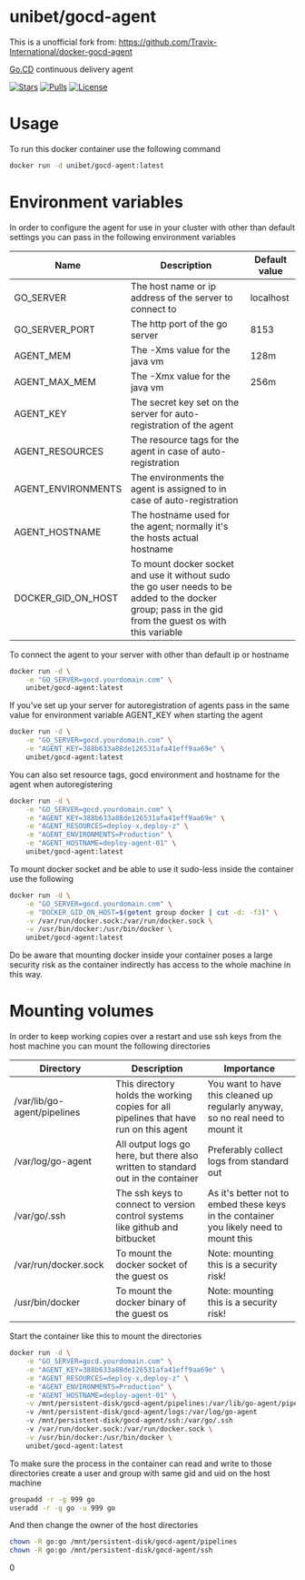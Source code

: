 # unibet/gocd-agent

This is a unofficial fork from: https://github.com/Travix-International/docker-gocd-agent

[Go.CD](https://www.go.cd/) continuous delivery agent

[![Stars](https://img.shields.io/docker/stars/unibet/gocd-agent.svg)](https://hub.docker.com/r/unibet/gocd-agent/)
[![Pulls](https://img.shields.io/docker/pulls/unibet/gocd-agent.svg)](https://hub.docker.com/r/unibet/gocd-agent/)
[![License](https://img.shields.io/github/license/unibet-/docker-gocd-agent.svg)](https://github.com/unibet/docker-gocd-agent/blob/master/LICENSE)

# Usage

To run this docker container use the following command

```sh
docker run -d unibet/gocd-agent:latest
```

# Environment variables

In order to configure the agent for use in your cluster with other than default settings you can pass in the following environment variables

| Name               | Description                                                                                                                                            | Default value |
| ------------------ | ------------------------------------------------------------------------------------------------------------------------------------------------------ | ------------- |
| GO_SERVER          | The host name or ip address of the server to connect to                                                                                                | localhost     |
| GO_SERVER_PORT     | The http port of the go server                                                                                                                         | 8153          |
| AGENT_MEM          | The -Xms value for the java vm                                                                                                                         | 128m          |
| AGENT_MAX_MEM      | The -Xmx value for the java vm                                                                                                                         | 256m          |
| AGENT_KEY          | The secret key set on the server for auto-registration of the agent                                                                                    |               |
| AGENT_RESOURCES    | The resource tags for the agent in case of auto-registration                                                                                           |               |
| AGENT_ENVIRONMENTS | The environments the agent is assigned to in case of auto-registration                                                                                 |               |
| AGENT_HOSTNAME     | The hostname used for the agent; normally it's the hosts actual hostname                                                                               |               |
| DOCKER_GID_ON_HOST | To mount docker socket and use it without sudo the go user needs to be added to the docker group; pass in the gid from the guest os with this variable |               |

To connect the agent to your server with other than default ip or hostname

```sh
docker run -d \
    -e "GO_SERVER=gocd.yourdomain.com" \
    unibet/gocd-agent:latest
```

If you've set up your server for autoregistration of agents pass in the same value for environment variable AGENT_KEY when starting the agent

```sh
docker run -d \
    -e "GO_SERVER=gocd.yourdomain.com" \
    -e "AGENT_KEY=388b633a88de126531afa41eff9aa69e" \
    unibet/gocd-agent:latest
```

You can also set resource tags, gocd environment and hostname for the agent when autoregistering

```sh
docker run -d \
    -e "GO_SERVER=gocd.yourdomain.com" \
    -e "AGENT_KEY=388b633a88de126531afa41eff9aa69e" \
    -e "AGENT_RESOURCES=deploy-x,deploy-z" \
    -e "AGENT_ENVIRONMENTS=Production" \
    -e "AGENT_HOSTNAME=deploy-agent-01" \
    unibet/gocd-agent:latest
```

To mount docker socket and be able to use it sudo-less inside the container use the following

```sh
docker run -d \
    -e "GO_SERVER=gocd.yourdomain.com" \
    -e "DOCKER_GID_ON_HOST=$(getent group docker | cut -d: -f3)" \
    -v /var/run/docker.sock:/var/run/docker.sock \
    -v /usr/bin/docker:/usr/bin/docker \
    unibet/gocd-agent:latest
```
Do be aware that mounting docker inside your container poses a large security risk as the container indirectly has access to the whole machine in this way.

# Mounting volumes

In order to keep working copies over a restart and use ssh keys from the host machine you can mount the following directories

| Directory                   | Description                                                                           | Importance                                                                            |
| --------------------------- | ------------------------------------------------------------------------------------- | ------------------------------------------------------------------------------------- |
| /var/lib/go-agent/pipelines | This directory holds the working copies for all pipelines that have run on this agent | You want to have this cleaned up regularly anyway, so no real need to mount it        |
| /var/log/go-agent           | All output logs go here, but there also written to standard out in the container      | Preferably collect logs from standard out                                             |
| /var/go/.ssh                | The ssh keys to connect to version control systems like github and bitbucket          | As it's better not to embed these keys in the container you likely need to mount this |
| /var/run/docker.sock        | To mount the docker socket of the guest os                                            | Note: mounting this is a security risk!                                               |
| /usr/bin/docker             | To mount the docker binary of the guest os                                            | Note: mounting this is a security risk!                                               |

Start the container like this to mount the directories

```sh
docker run -d \
    -e "GO_SERVER=gocd.yourdomain.com" \
    -e "AGENT_KEY=388b633a88de126531afa41eff9aa69e" \
    -e "AGENT_RESOURCES=deploy-x,deploy-z" \
    -e "AGENT_ENVIRONMENTS=Production" \
    -e "AGENT_HOSTNAME=deploy-agent-01" \
    -v /mnt/persistent-disk/gocd-agent/pipelines:/var/lib/go-agent/pipelines
    -v /mnt/persistent-disk/gocd-agent/logs:/var/log/go-agent
    -v /mnt/persistent-disk/gocd-agent/ssh:/var/go/.ssh
    -v /var/run/docker.sock:/var/run/docker.sock \
    -v /usr/bin/docker:/usr/bin/docker \
    unibet/gocd-agent:latest
```

To make sure the process in the container can read and write to those directories create a user and group with same gid and uid on the host machine

```sh
groupadd -r -g 999 go
useradd -r -g go -u 999 go
```

And then change the owner of the host directories

```sh
chown -R go:go /mnt/persistent-disk/gocd-agent/pipelines
chown -R go:go /mnt/persistent-disk/gocd-agent/ssh
```
0
